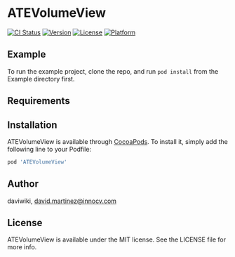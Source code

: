 # ATEVolumeView

[![CI Status](https://img.shields.io/travis/daviwiki/ATEVolumeView.svg?style=flat)](https://travis-ci.org/daviwiki/ATEVolumeView)
[![Version](https://img.shields.io/cocoapods/v/ATEVolumeView.svg?style=flat)](https://cocoapods.org/pods/ATEVolumeView)
[![License](https://img.shields.io/cocoapods/l/ATEVolumeView.svg?style=flat)](https://cocoapods.org/pods/ATEVolumeView)
[![Platform](https://img.shields.io/cocoapods/p/ATEVolumeView.svg?style=flat)](https://cocoapods.org/pods/ATEVolumeView)

## Example

To run the example project, clone the repo, and run `pod install` from the Example directory first.

## Requirements

## Installation

ATEVolumeView is available through [CocoaPods](https://cocoapods.org). To install
it, simply add the following line to your Podfile:

```ruby
pod 'ATEVolumeView'
```

## Author

daviwiki, david.martinez@innocv.com

## License

ATEVolumeView is available under the MIT license. See the LICENSE file for more info.
